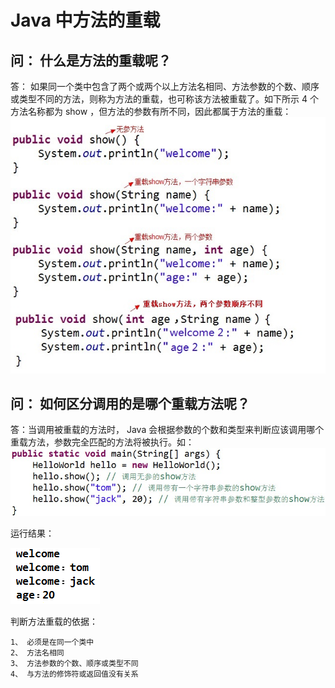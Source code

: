 # Java 中方法的重载 #
## 问： 什么是方法的重载呢？ ##
答： 如果同一个类中包含了两个或两个以上方法名相同、方法参数的个数、顺序或类型不同的方法，则称为方法的重载，也可称该方法被重载了。如下所示 4 个方法名称都为 show ，但方法的参数有所不同，因此都属于方法的重载：
![](https://raw.githubusercontent.com/pgao0823/Picture/master/重载1.png)

## 问： 如何区分调用的是哪个重载方法呢？ ##
答：当调用被重载的方法时， Java 会根据参数的个数和类型来判断应该调用哪个重载方法，参数完全匹配的方法将被执行。如：
![](https://raw.githubusercontent.com/pgao0823/Picture/master/重载2.png)

运行结果：

![](https://raw.githubusercontent.com/pgao0823/Picture/master/重载3.png)

判断方法重载的依据：

    1、 必须是在同一个类中
    2、 方法名相同
    3、 方法参数的个数、顺序或类型不同
    4、 与方法的修饰符或返回值没有关系

